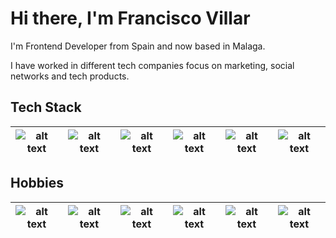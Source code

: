 # Hi there, I'm Francisco Villar

I'm Frontend Developer from Spain and now based in Malaga.

I have worked in different tech companies focus on marketing, social networks and tech products.


## Tech Stack

| ![alt text](https://img.icons8.com/?size=80&id=9nmz9TYzN8iO&format=png)   | ![alt text](https://img.icons8.com/?size=80&id=38273&format=png) | ![alt text](https://img.icons8.com/?size=75&id=39853&format=png)| ![alt text](https://img.icons8.com/?size=75&id=vMqgHSToxrJR&format=png)| ![alt text](https://img.icons8.com/?size=60&id=viH7JJy51bHj&format=png) | ![alt text](https://img.icons8.com/?size=50&id=oL2HGqCJ4Qhd&format=png) |
| -------- | ------- | ------- | ------- | ------- | ------- | 

## Hobbies

| ![alt text](https://img.icons8.com/?size=60&id=L1yZTefUXeMg&format=png)|   ![alt text](https://img.icons8.com/?size=70&id=92490&format=png)|  ![alt text](https://img.icons8.com/?size=65&id=103044&format=png) | ![alt text](https://img.icons8.com/?size=75&id=vrrv8NfBAFq0&format=png)  | ![alt text](https://img.icons8.com/?size=70&id=bMGZKjmgHUjb&format=png)   |  ![alt text](https://img.icons8.com/?size=70&id=6fCi-Z-vqJtZ&format=png) |
|---|---|---|---|---|---
